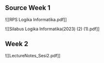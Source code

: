 ## Source Week 1

![[RPS Logika Informatika.pdf]]



![[Silabus Logika Informatika(2023) (2) (1).pdf]]

## Week 2

![[LectureNotes_Sesi2.pdf]]